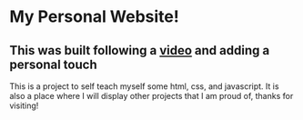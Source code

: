 # My Personal Website!

## This was built following a [video](https://youtu.be/ldwlOzRvYOU?si=Y1U-BUqski-qNPNm) and adding a personal touch

This is a project to self teach myself some html, css, and javascript. It is also a place where I will display other projects that I am proud of, thanks for visiting!
